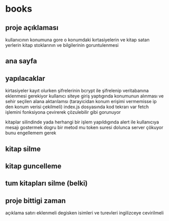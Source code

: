 # books
## proje açıklaması
kullanıcının konumuna gore o konumdaki kırtasiyelerin ve kitap satan yerlerin kitap stoklarının ve bilgilerinin goruntulenmesi

## ana sayfa

## yapılacaklar
kirtasiyeler kayıt olurken şifrelerinin bcrypt ile şifrelenip veritabanına eklenmesi gerekiyor
kullanıcı siteye giriş yaptıgında konumunun alınması ve sehir seçilen alana aktarılamsı (tarayicidan konum erişimi vermemisse ip den konum verisi çekilmeli)
index.js dosyasında kod tekrarı var fetch işlemini fonksiyona çevirerek çözulebilir gibi gorunuyor


kitaplar silindinde yada herhangi bir işlem yapıldıgında alert ile kullanıcıya mesajı gostermek dogru bir metod mu
token suresi dolunca server çökuyor bunu engellemem gerek

## kitap silme


## kitap guncelleme


## tum kitapları silme (belki)


## proje bittigi zaman
açıklama satırı eklenmeli
degisken isimleri ve turevleri ingilizceye cevirilmeli




